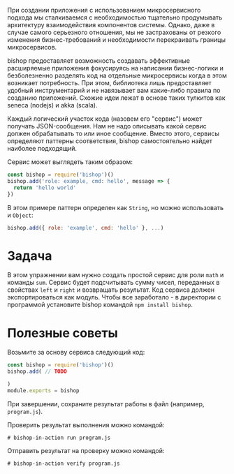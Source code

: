 При создании приложения с использованием микросервисного подхода мы сталкиваемся с необходимостью тщательно продумывать архитектуру взаимодействия компонентов системы. Однако, даже в случае самого серьезного отношения, мы не застрахованы от резкого изменения бизнес-требований и необходимости перекраивать границы микросервисов.

bishop предоставляет возможность создавать эффективные расширяемые приложения фокусируясь на написании бизнес-логики и безболезненно разделять код на отдельные микросервисы когда в этом возникает потребность. При этом, библиотека лишь предоставляет удобный инструментарий и не навязывает вам какие-либо правила по созданию приложений. Схожие идеи лежат в основе таких тулкитов как seneca (nodejs) и akka (scala).

Каждый логический участок кода (назовем его "сервис") может получать JSON-сообщения. Нам не надо описывать какой сервис должен обрабатывать то или иное сообщение. Вместо этого, сервисы определяют паттерны соответствия, bishop самостоятельно найдет наиболее подходящий.

Cервис может выглядеть таким образом:
```javascript
const bishop = require('bishop')()
bishop.add('role: example, cmd: hello', message => {
  return 'hello world'
})
```
В этом примере паттерн определен как `String`, но можно использовать и `Object`:
```javascript
bishop.add({ role: 'example', cmd: 'hello' }, ...)
```

# Задача
В этом упражнении вам нужно создать простой сервис для роли `math` и команды `sum`. Сервис будет подсчитывать сумму чисел, переданных в свойствах `left` и `right` и возвращать результат. Код сервиса должен экспортироваться как модуль. Чтобы все заработало - в директории с программой установите bishop командой `npm install bishop`.

# Полезные советы
Возьмите за основу сервиса следующий код:
```javascript
const bishop = require('bishop')()
bishop.add( // TODO

)
module.exports = bishop
```
При завершении, сохраните результат работы в файл (например, `program.js`).

Проверить результат выполнения можно командой:
```
# bishop-in-action run program.js
```
Отправить результат на проверку можно командой:
```
# bishop-in-action verify program.js
```
